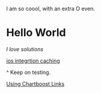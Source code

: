 I am so coool, with an extra O even.

# Hello World

*I love solutions*

[ios integrtion caching](/documentation/ios/caching)

^ Keep on testing.

<a href="/documentation/using-chartboost#lists">Using Chartboost Links</a>